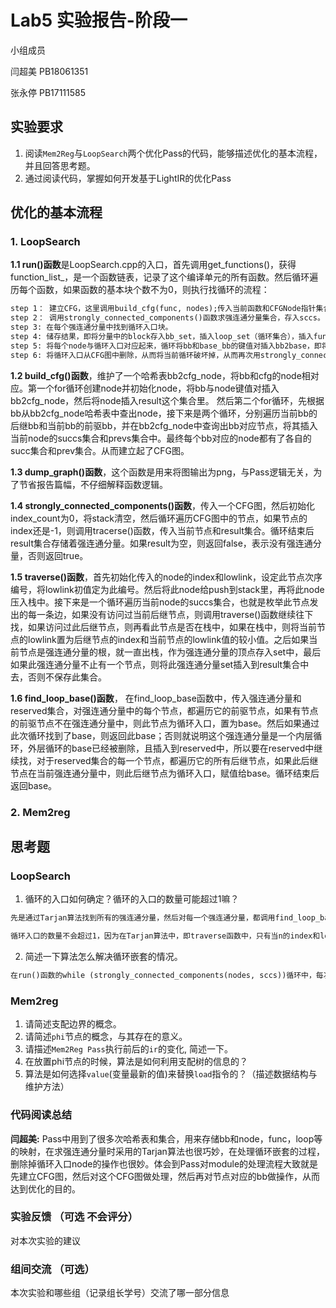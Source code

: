 # Lab5 实验报告-阶段一

小组成员

闫超美 PB18061351

张永停 PB17111585

## 实验要求

1. 阅读`Mem2Reg`与`LoopSearch`两个优化Pass的代码，能够描述优化的基本流程，并且回答思考题。
2. 通过阅读代码，掌握如何开发基于LightIR的优化Pass



## 优化的基本流程

### 1. LoopSearch

**1.1 run()函数**是LoopSearch.cpp的入口，首先调用get_functions()，获得function_list_，是一个函数链表，记录了这个编译单元的所有函数。然后循环遍历每个函数，如果函数的基本块个数不为0，则执行找循环的流程：

```txt
step 1： 建立CFG，这里调用build_cfg(func, nodes);传入当前函数和CFGNode指针集合，建立一个CFG图。然后调用dump_graph(nodes, func->get_name())打印此CFG图， 传入CFGNode指针集合nodes和当前函数的名字。
step 2： 调用strongly_connected_components()函数求强连通分量集合，存入sccs。
step 3: 在每个强连通分量中找到循环入口块。
step 4: 储存结果，即将分量中的block存入bb_set，插入loop_set（循环集合），插入func2loop，插入base2loop，插入loop2base。
step 5: 将每个node与循环入口对应起来，循环将bb和base_bb的键值对插入bb2base，即将这个强连通分量中的bb都与循环入口base对应的bb联系起来。
step 6: 将循环入口从CFG图中删除，从而将当前循环破坏掉，从而再次用strongly_connected_components()寻找时可以找到当前循环中可能存在的内层循环。
```



**1.2 build_cfg()函数**，维护了一个哈希表bb2cfg_node，将bb和cfg的node相对应。第一个for循环创建node并初始化node，将bb与node键值对插入bb2cfg_node，然后将node插入result这个集合里。 然后第二个for循环，先根据bb从bb2cfg_node哈希表中查出node，接下来是两个循环，分别遍历当前bb的后继bb和当前bb的前驱bb，并在bb2cfg_node中查询出bb对应节点，将其插入当前node的succs集合和prevs集合中。最终每个bb对应的node都有了各自的succ集合和prev集合。从而建立起了CFG图。



**1.3 dump_graph()函数**，这个函数是用来将图输出为png，与Pass逻辑无关，为了节省报告篇幅，不仔细解释函数逻辑。



**1.4 strongly_connected_components()函数**，传入一个CFG图，然后初始化index_count为0，将stack清空，然后循环遍历CFG图中的节点，如果节点的index还是-1，则调用tracerse()函数，传入当前节点和result集合。循环结束后result集合存储着强连通分量。如果result为空，则返回false，表示没有强连通分量，否则返回true。



**1.5 traverse()函数**，首先初始化传入的node的index和lowlink，设定此节点次序编号，将lowlink初值定为此编号。然后将此node给push到stack里，再将此node压入栈中。接下来是一个循环遍历当前node的succs集合，也就是枚举此节点发出的每一条边，如果没有访问过当前后继节点，则调用traverse()函数继续往下找，如果访问过此后继节点，则再看此节点是否在栈中，如果在栈中，则将当前节点的lowlink置为后继节点的index和当前节点的lowlink值的较小值。之后如果当前节点是强连通分量的根，就一直出栈，作为强连通分量的顶点存入set中，最后如果此强连通分量不止有一个节点，则将此强连通分量set插入到result集合中去，否则不保存此集合。



**1.6 find_loop_base()函数**， 在find_loop_base函数中，传入强连通分量和reserved集合，对强连通分量中的每个节点，都遍历它的前驱节点，如果有节点的前驱节点不在强连通分量中，则此节点为循环入口，置为base。然后如果通过此次循环找到了base，则返回此base；否则就说明这个强连通分量是一个内层循环，外层循环的base已经被删除，且插入到reserved中，所以要在reserved中继续找，对于reserved集合的每一个节点，都遍历它的所有后继节点，如果此后继节点在当前强连通分量中，则此后继节点为循环入口，赋值给base。循环结束后返回base。



### 2. Mem2reg





## 思考题
### LoopSearch
1. 循环的入口如何确定？循环的入口的数量可能超过1嘛？
```txt
先是通过Tarjan算法找到所有的强连通分量，然后对每一个强连通分量，都调用find_loop_base函数，传入强连通分量和reserved集合，对强连通分量中的每个节点，都遍历它的前驱节点，如果有节点的前驱节点不在强连通分量中，则此节点为循环入口，置为base。然后如果通过此次循环找到了base，则返回此base；否则就说明这个强连通分量是一个内层循环，外层循环的base已经被删除，且插入到reserved中，所以要在reserved中继续找，对于reserved集合的每一个节点，都遍历它的所有后继节点，如果此后继节点在当前强连通分量中，则此后继节点为循环入口，赋值给base。循环结束后返回base。

循环入口的数量不会超过1，因为在Tarjan算法中，即traverse函数中，只有当n的index和lowlink相等时才会插入一个强连通分量，而所有node的index是唯一的，所以在一个强连通分量中，循环的入口也是唯一的。
```



2. 简述一下算法怎么解决循环嵌套的情况。

```txt
在run()函数的while (strongly_connected_components(nodes, sccs))循环中，每次都从CFG图nodes中找到强连通分量集合sccs，然后循环调用find_loop_base()找到每个强连通分量的循环入口，存储结果，将此强连通分量中的bb和循环入口的bb组成键值对插入到bb2base中，如果已经存在bb对应键值对，就用当前的循环入口的bb更新bb2base[bb]。最后将此强连通分量的循环入口base从CFG图中删除，并插入到reserved集合中，这一步就是解决嵌套的核心，在下次循环时，又要调用strongly_connected_components()函数，如果原来的循环包含内循环，则在删除循环入口后得到的新的强连通分量就是内层循环，这样再次更新bb2base时内层循环的bb对应的就是内层循环的入口base。如果还有嵌套循环则通过删除循环入口+重新找强连通分量又能够更新对应的bb2base。从而在调用get_inner_loop函数时可以通过bb2base[bb]来先得到此bb对应最内层的循环入口bb，再通过base2loop[bb2base[bb]]得到对应循环。
```



### Mem2reg

1. 请简述支配边界的概念。
2. 请简述`phi`节点的概念，与其存在的意义。
3. 请描述`Mem2Reg Pass`执行前后的`ir`的变化, 简述一下。
4. 在放置phi节点的时候，算法是如何利用支配树的信息的？
5. 算法是如何选择`value`(变量最新的值)来替换`load`指令的？（描述数据结构与维护方法）

### 代码阅读总结

**闫超美:** Pass中用到了很多次哈希表和集合，用来存储bb和node，func，loop等的映射，在求强连通分量时采用的Tarjan算法也很巧妙，在处理循环嵌套的过程，删除掉循环入口node的操作也很妙。体会到Pass对module的处理流程大致就是先建立CFG图，然后对这个CFG图做处理，然后再对节点对应的bb做操作，从而达到优化的目的。



### 实验反馈 （可选 不会评分）

对本次实验的建议

### 组间交流 （可选）

本次实验和哪些组（记录组长学号）交流了哪一部分信息
